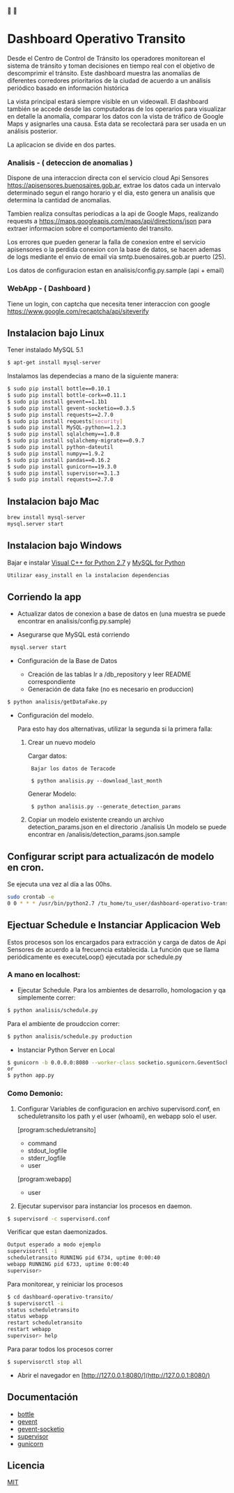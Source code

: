 :blue_car: :red_car:
# Dashboard Operativo Transito

Desde el Centro de Control de Tránsito los operadores monitorean el sistema de tránsito y toman decisiones en tiempo real con el objetivo de descomprimir el tránsito.
Este dashboard muestra las anomalías de diferentes corredores prioritarios de la ciudad de acuerdo a un análisis periódico basado en información histórica

La vista principal estará siempre visible en un videowall.
El dashboard también se accede desde las computadoras de los operarios para visualizar en detalle la anomalía, comparar los datos con la vista de tráfico de Google Maps y asignarles una causa. Esta data se recolectará para ser usada en un análisis posterior.


La aplicacion se divide en dos partes.

### Analisis - ( deteccion de anomalias )

Dispone de una interaccion directa con el servicio cloud Api Sensores https://apisensores.buenosaires.gob.ar, extrae los datos cada un intervalo determinado segun el rango horario y el dia, esto genera un analisis que determina la cantidad de anomalias.

Tambien realiza consultas periodicas a la api de Google Maps, realizando requests a https://maps.googleapis.com/maps/api/directions/json para extraer informacion sobre el comportamiento del transito.

Los errores que pueden generar la falla de conexion entre el servicio apisensores o la perdida conexion con la base de datos, se hacen ademas de logs  mediante el envio de email via smtp.buenosaires.gob.ar puerto (25).

Los datos de configuracion estan en analisis/config.py.sample (api + email)

### WebApp - ( Dashboard )

Tiene un login, con captcha que necesita tener interaccion con google https://www.google.com/recaptcha/api/siteverify


## Instalacion bajo Linux

Tener instalado MySQL 5.1

```sh
$ apt-get install mysql-server
```

Instalamos las dependecias a mano de la siguiente manera:

```sh
$ sudo pip install bottle==0.10.1
$ sudo pip install bottle-cork==0.11.1
$ sudo pip install gevent==1.1b1
$ sudo pip install gevent-socketio==0.3.5
$ sudo pip install requests==2.7.0
$ sudo pip install requests[security]
$ sudo pip install MySQL-python==1.2.3
$ sudo pip install sqlalchemy==1.0.8
$ sudo pip install sqlalchemy-migrate==0.9.7
$ sudo pip install python-dateutil
$ sudo pip install numpy==1.9.2
$ sudo pip install pandas==0.16.2
$ sudo pip install gunicorn==19.3.0
$ sudo pip install supervisor==3.1.3
$ sudo pip install requests==2.7.0
```

## Instalacion bajo Mac

```sh
brew install mysql-server
mysql.server start
```

## Instalacion bajo Windows

Bajar e instalar [Visual C++ for Python 2.7](http://download.microsoft.com/download/7/9/6/796EF2E4-801B-4FC4-AB28-B59FBF6D907B/VCForPython27.msi) y [MySQL for Python](https://github.com/farcepest/MySQLdb1)

```sh
Utilizar easy_install en la instalacion dependencias 
```

## Corriendo la app 

* Actualizar datos de conexion a base de datos en (una muestra se puede encontrar en analisis/config.py.sample)


* Asegurarse que MySQL está corriendo

```sh
 mysql.server start
 ```

* Configuración de la Base de Datos

  * Creación de las tablas
    Ir a /db_repository y leer README correspondiente
  * Generación de data fake (no es necesario en produccion)
```sh
$ python analisis/getDataFake.py
```

  * Configuración del modelo. 

    Para esto hay dos alternativas, utilizar la segunda si la primera falla:

    1. Crear un nuevo modelo

        Cargar datos:

            Bajar los datos de Teracode

            $ python analisis.py --download_last_month

        Generar Modelo:

            $ python analisis.py --generate_detection_params

    2. Copiar un modelo existente creando un archivo detection_params.json en el directorio ./analisis
    Un modelo se puede encontrar en /analisis/detection_params.json.sample




## Configurar script para actualizacón de modelo en cron. 

Se ejecuta una vez al día a las 00hs.

```sh
sudo crontab -e
0 0 * * * /usr/bin/python2.7 /tu_home/tu_user/dashboard-operativo-transito/analisis/dailyUpdate.py
```

## Ejectuar Schedule e Instanciar Applicacion Web

Estos procesos son los encargados para extracción y carga de datos de Api Sensores de acuerdo a la frecuencia establecida.
La función que se llama periódicamente es executeLoop() ejecutada por schedule.py

### A mano en localhost:

* Ejecutar Schedule. Para los ambientes de desarrollo, homologacion y qa simplemente correr:
```sh
$ python analisis/schedule.py 
```

Para el ambiente de proudccion correr:
```sh
$ python analisis/schedule.py production 
```

* Instanciar Python Server en Local
```sh
$ gunicorn -b 0.0.0.0:8080 --worker-class socketio.sgunicorn.GeventSocketIOWorker app:app 
or
$ python app.py
```

### Como Demonio:


1. Configurar Variables de configuracion en archivo supervisord.conf, 
  en scheduletransito los path y el user (whoami), en webapp solo el user.

    [program:scheduletransito]
      * command
      * stdout_logfile
      * stderr_logfile
      * user

    [program:webapp]
      * user

2. Ejecutar supervisor para instanciar los procesos en daemon. 


```sh
$ supervisord -c supervisord.conf
```

Verificar que estan daemonizados.

```sh
Output esperado a modo ejemplo
supervisorctl -i
scheduletransito RUNNING pid 6734, uptime 0:00:40
webapp RUNNING pid 6733, uptime 0:00:40
supervisor> 
```

Para monitorear, y reiniciar los procesos


```sh
$ cd dashboard-operativo-transito/
$ supervisorctl -i
status scheduletransito
status webapp
restart scheduletransito
restart webapp
supervisor> help
```

Para parar todos los procesos correr

```sh
$ supervisorctl stop all
```


* Abrir el navegador en [http://127.0.0.1:8080/](http://127.0.0.1:8080/)


## Documentación 

  - [bottle](http://bottlepy.org/docs/dev/index.html)
  - [gevent](http://gevent.org/intro.html)
  - [gevent-socketio](https://gevent-socketio.readthedocs.org/en/latest/)
  - [supervisor](http://supervisord.org/configuration.html)
  - [gunicorn](http://gunicorn.org/#quickstart)

## Licencia
[MIT](http://opensource.org/licenses/MIT)
